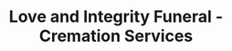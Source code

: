 ---
title: "Love and Integrity Funeral - Cremation Services"
url: /greenville/love-and-integrity-funeral-cremation-services/
shop: Bestattungen
---